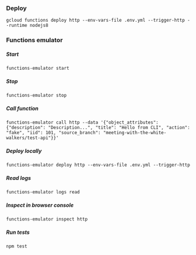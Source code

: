 ### Deploy

```
gcloud functions deploy http --env-vars-file .env.yml --trigger-http --runtime nodejs8
```

### Functions emulator

##### Start

```
functions-emulator start
```

##### Stop

```
functions-emulator stop
```

##### Call function

```
functions-emulator call http --data '{"object_attributes": {"description": "Description...", "title": "Hello from CLI", "action": "fake", "iid": 101, "source_branch": "meeting-with-the-white-walkers/test-api"}}'
```

##### Deploy locally

```
functions-emulator deploy http --env-vars-file .env.yml --trigger-http
```


##### Read logs

```
functions-emulator logs read
```

##### Inspect in browser console

```
functions-emulator inspect http
```

##### Run tests

```
npm test
```
